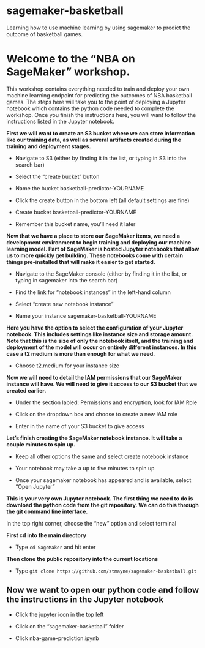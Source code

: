 # sagemaker-basketball
Learning how to use machine learning by using sagemaker to predict the outcome of basketball games.

# Welcome to the “NBA on SageMaker” workshop. 

This workshop contains everything needed to train and deploy your own machine learning endpoint for predicting the outcomes of NBA basketball games. The steps here will take you to the point of deploying a Jupyter notebook which contains the python code needed to complete the workshop. Once you finish the instructions here, you will want to follow the instructions listed in the Jupyter notebook.


**First we will want to create an S3 bucket where we can store information like our training data, as well as several artifacts created during the training and deployment stages.**


* Navigate to S3 (either by finding it in the list, or typing in S3 into the search bar)

* Select the “create bucket” button

* Name the bucket basketball-predictor-YOURNAME

* Click the create button in the bottom left (all default settings are fine)

* Create bucket basketball-predictor-YOURNAME

* Remember this bucket name, you’ll need it later


**Now that we have a place to store our SageMaker items, we need a development environment to begin training and deploying our machine learning model. Part of SageMaker is hosted Jupyter notebooks that allow us to more quickly get building. These notebooks come with certain things pre-installed that will make it easier to get started.**


* Navigate to the SageMaker console (either by finding it in the list, or typing in sagemaker into the search bar)

* Find the link for “notebook instances” in the left-hand column

* Select “create new notebook instance”

* Name your instance sagemaker-basketball-YOURNAME


**Here you have the option to select the configuration of your Jupyter notebook. This includes settings like instance size and storage amount. Note that this is the size of only the notebook itself, and the training and deployment of the model will occur on entirely different instances. In this case a t2 medium is more than enough for what we need.**


* Choose t2.medium for your instance size


**Now we will need to detail the IAM permissions that our SageMaker instance will have. We will need to give it access to our S3 bucket that we created earlier.**

* Under the section labled: Permissions and encryption, look for IAM Role

* Click on the dropdown box and choose to create a new IAM role

* Enter in the name of your S3 bucket to give access


**Let’s finish creating the SageMaker notebook instance. It will take a couple minutes to spin up.**


* Keep all other options the same and select create notebook instance

* Your notebook may take a up to five minutes to spin up

* Once your sagemaker notebook has appeared and is available, select “Open Jupyter”


**This is your very own Jupyter notebook. The first thing we need to do is download the python code from the git repository. We can do this through the git command line interface.**


In the top right corner, choose the “new” option and select terminal


**First cd into the main directory**

* Type `cd SageMaker` and hit enter


**Then clone the public repository into the current locations**

* Type `git clone https://github.com/stmayne/sagemaker-basketball.git`


## Now we want to open our python code and follow the instructions in the Jupyter notebook

* Click the jupyter icon in the top left

* Click on the “sagemaker-basketball” folder

* Click nba-game-prediction.ipynb

